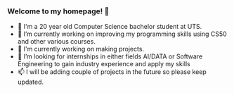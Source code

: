 ### Welcome to my homepage! 👋

- 💬 I'm a 20 year old Computer Science bachelor student at UTS.
- 🔭 I’m currently working on improving my programming skills using CS50 and other various courses.
- 🌱 I'm currently working on making projects.
- 👯 I’m looking for internships in either fields AI/DATA or Software Engineering to gain industry experience and apply my skills
- 📫 I will be adding couple of projects in the future so please keep updated. 

<!--
**hridaybashyal/hridaybashyal** is a ✨ _special_ ✨ repository because its `README.md` (this file) appears on your GitHub profile.

Here are some ideas to get you started:

- 🔭 I’m currently working on improving my programming skills.
- 🌱 I’m currently learning Computer Science at UTS.
- 👯 I’m looking for internships in either fields AI/DATA or Software.
- 🤔 I’m looking for help with ...
- 💬 Ask me about ...
- 📫 How to reach me: ...
- 😄 Pronouns: ...
- ⚡ Fun fact: ...
-->
